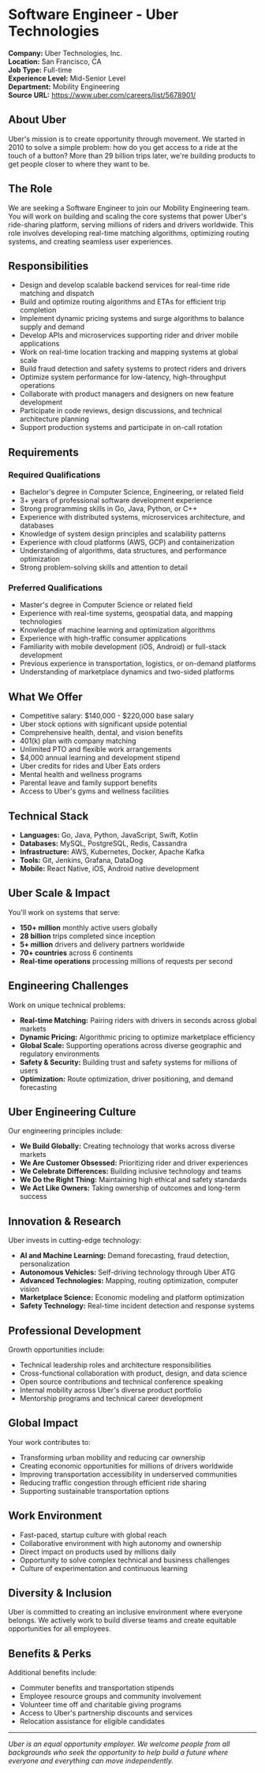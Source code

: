 # Software Engineer - Uber Technologies

**Company:** Uber Technologies, Inc.  
**Location:** San Francisco, CA  
**Job Type:** Full-time  
**Experience Level:** Mid-Senior Level  
**Department:** Mobility Engineering  
**Source URL:** https://www.uber.com/careers/list/5678901/

## About Uber

Uber's mission is to create opportunity through movement. We started in 2010 to solve a simple problem: how do you get access to a ride at the touch of a button? More than 29 billion trips later, we're building products to get people closer to where they want to be.

## The Role

We are seeking a Software Engineer to join our Mobility Engineering team. You will work on building and scaling the core systems that power Uber's ride-sharing platform, serving millions of riders and drivers worldwide. This role involves developing real-time matching algorithms, optimizing routing systems, and creating seamless user experiences.

## Responsibilities

- Design and develop scalable backend services for real-time ride matching and dispatch
- Build and optimize routing algorithms and ETAs for efficient trip completion
- Implement dynamic pricing systems and surge algorithms to balance supply and demand
- Develop APIs and microservices supporting rider and driver mobile applications
- Work on real-time location tracking and mapping systems at global scale
- Build fraud detection and safety systems to protect riders and drivers
- Optimize system performance for low-latency, high-throughput operations
- Collaborate with product managers and designers on new feature development
- Participate in code reviews, design discussions, and technical architecture planning
- Support production systems and participate in on-call rotation

## Requirements

### Required Qualifications
- Bachelor's degree in Computer Science, Engineering, or related field
- 3+ years of professional software development experience
- Strong programming skills in Go, Java, Python, or C++
- Experience with distributed systems, microservices architecture, and databases
- Knowledge of system design principles and scalability patterns
- Experience with cloud platforms (AWS, GCP) and containerization
- Understanding of algorithms, data structures, and performance optimization
- Strong problem-solving skills and attention to detail

### Preferred Qualifications
- Master's degree in Computer Science or related field
- Experience with real-time systems, geospatial data, and mapping technologies
- Knowledge of machine learning and optimization algorithms
- Experience with high-traffic consumer applications
- Familiarity with mobile development (iOS, Android) or full-stack development
- Previous experience in transportation, logistics, or on-demand platforms
- Understanding of marketplace dynamics and two-sided platforms

## What We Offer

- Competitive salary: $140,000 - $220,000 base salary
- Uber stock options with significant upside potential
- Comprehensive health, dental, and vision benefits
- 401(k) plan with company matching
- Unlimited PTO and flexible work arrangements
- $4,000 annual learning and development stipend
- Uber credits for rides and Uber Eats orders
- Mental health and wellness programs
- Parental leave and family support benefits
- Access to Uber's gyms and wellness facilities

## Technical Stack

- **Languages:** Go, Java, Python, JavaScript, Swift, Kotlin
- **Databases:** MySQL, PostgreSQL, Redis, Cassandra
- **Infrastructure:** AWS, Kubernetes, Docker, Apache Kafka
- **Tools:** Git, Jenkins, Grafana, DataDog
- **Mobile:** React Native, iOS, Android native development

## Uber Scale & Impact

You'll work on systems that serve:
- **150+ million** monthly active users globally
- **28 billion** trips completed since inception
- **5+ million** drivers and delivery partners worldwide
- **70+ countries** across 6 continents
- **Real-time operations** processing millions of requests per second

## Engineering Challenges

Work on unique technical problems:
- **Real-time Matching:** Pairing riders with drivers in seconds across global markets
- **Dynamic Pricing:** Algorithmic pricing to optimize marketplace efficiency
- **Global Scale:** Supporting operations across diverse geographic and regulatory environments
- **Safety & Security:** Building trust and safety systems for millions of users
- **Optimization:** Route optimization, driver positioning, and demand forecasting

## Uber Engineering Culture

Our engineering principles include:
- **We Build Globally:** Creating technology that works across diverse markets
- **We Are Customer Obsessed:** Prioritizing rider and driver experiences
- **We Celebrate Differences:** Building inclusive technology and teams
- **We Do the Right Thing:** Maintaining high ethical and safety standards
- **We Act Like Owners:** Taking ownership of outcomes and long-term success

## Innovation & Research

Uber invests in cutting-edge technology:
- **AI and Machine Learning:** Demand forecasting, fraud detection, personalization
- **Autonomous Vehicles:** Self-driving technology through Uber ATG
- **Advanced Technologies:** Mapping, routing optimization, computer vision
- **Marketplace Science:** Economic modeling and platform optimization
- **Safety Technology:** Real-time incident detection and response systems

## Professional Development

Growth opportunities include:
- Technical leadership roles and architecture responsibilities
- Cross-functional collaboration with product, design, and data science
- Open source contributions and technical conference speaking
- Internal mobility across Uber's diverse product portfolio
- Mentorship programs and technical career development

## Global Impact

Your work contributes to:
- Transforming urban mobility and reducing car ownership
- Creating economic opportunities for millions of drivers worldwide
- Improving transportation accessibility in underserved communities
- Reducing traffic congestion through efficient ride sharing
- Supporting sustainable transportation options

## Work Environment

- Fast-paced, startup culture with global reach
- Collaborative environment with high autonomy and ownership
- Direct impact on products used by millions daily
- Opportunity to solve complex technical and business challenges
- Culture of experimentation and continuous learning

## Diversity & Inclusion

Uber is committed to creating an inclusive environment where everyone belongs. We actively work to build diverse teams and create equitable opportunities for all employees.

## Benefits & Perks

Additional benefits include:
- Commuter benefits and transportation stipends
- Employee resource groups and community involvement
- Volunteer time off and charitable giving programs
- Access to Uber's partnership discounts and services
- Relocation assistance for eligible candidates

---

*Uber is an equal opportunity employer. We welcome people from all backgrounds who seek the opportunity to help build a future where everyone and everything can move independently.*